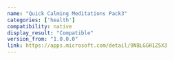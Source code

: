 ```yaml
---
name: "Quick Calming Meditations Pack3"
categories: ['health']
compatibility: native
display_result: "Compatible"
version_from: "1.0.0.0"
link: https://apps.microsoft.com/detail/9NBLGGH1Z5X3
---
```

